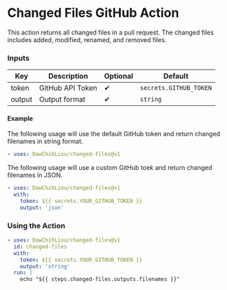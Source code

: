 # Changed Files GitHub Action

This action returns all changed files in a pull request. The changed files includes added, modified, renamed, and removed files.

### Inputs

| Key    | Description      | Optional | Default                |
| ------ | ---------------- | -------- | ---------------------- |
| token  | GitHub API Token | ✔        | `secrets.GITHUB_TOKEN` |
| output | Output format    | ✔        | `string`               |

#### Example

The following usage will use the default GitHub token and return changed filenames in string format.

```yaml
- uses: DawChihLiou/changed-files@v1
```

The following usage will use a custom GitHub toek and return changed filenames in JSON.

```yaml
- uses: DawChihLiou/changed-files@v1
  with:
    token: ${{ secrets.YOUR_GITHUB_TOKEN }}
    output: 'json'
```

### Using the Action

```yaml
- uses: DawChihLiou/changed-files@v1
  id: changed-files
  with:
    token: ${{ secrets.YOUR_GITHUB_TOKEN }}
    output: 'string'
  run: |
    echo "${{ steps.changed-files.outputs.filenames }}"
```
